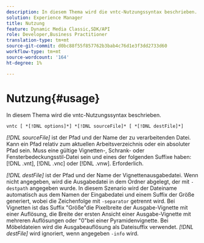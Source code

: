 ```yaml
---
description: In diesem Thema wird die vntc-Nutzungssyntax beschrieben.
solution: Experience Manager
title: Nutzung
feature: Dynamic Media Classic,SDK/API
role: Developer,Business Practitioner
translation-type: tm+mt
source-git-commit: d0bc88f55f857762b3bab4c76d1e3f3dd2733d60
workflow-type: tm+mt
source-wordcount: '164'
ht-degree: 1%

---
```



# Nutzung{#usage}

In diesem Thema wird die vntc-Nutzungssyntax beschrieben.

`vntc [ *[!DNL options]*] *[!DNL sourceFile]* [ *[!DNL destFile]*]`

*[!DNL sourceFile]* ist der Pfad und der Name der zu verarbeitenden Datei. Kann ein Pfad relativ zum aktuellen Arbeitsverzeichnis oder ein absoluter Pfad sein. Muss eine gültige Vignetten-, Schrank- oder Fensterbedeckungsstil-Datei sein und eines der folgenden Suffixe haben: [!DNL .vnt], [!DNL .vnc] oder [!DNL .vnw]. Erforderlich.

*[!DNL destFile]* ist der Pfad und der Name der Vignettenausgabedatei. Wenn nicht angegeben, wird die Ausgabedatei in dem Ordner abgelegt, der mit `-destpath` angegeben wurde. In diesem Szenario wird der Dateiname automatisch aus dem Namen der Eingabedatei und einem Suffix der Größe generiert, wobei die Zeichenfolge mit `-separator` getrennt wird. Bei Vignetten ist das Suffix &quot;Größe&quot;die Pixelbreite der Ausgabe-Vignette mit einer Auflösung, die Breite der ersten Ansicht einer Ausgabe-Vignette mit mehreren Auflösungen oder &quot;0&quot;bei einer Pyramidenvignette. Bei Möbeldateien wird die Ausgabeauflösung als Dateisuffix verwendet. *[!DNL destFile]* wird ignoriert, wenn angegeben  `-info` wird.
